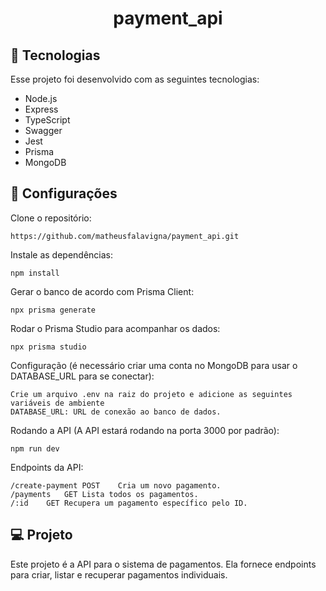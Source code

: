<h1 align="center">
  payment_api
</h1>

## 🚀 Tecnologias

Esse projeto foi desenvolvido com as seguintes tecnologias:

- Node.js
- Express
- TypeScript
- Swagger
- Jest
- Prisma
- MongoDB

## 🔖 Configurações

Clone o repositório:
```
https://github.com/matheusfalavigna/payment_api.git
```
Instale as dependências:
```
npm install
```
Gerar o banco de acordo com Prisma Client:
```
npx prisma generate
```
Rodar o Prisma Studio para acompanhar os dados:
```
npx prisma studio
```
Configuração (é necessário criar uma conta no MongoDB para usar o DATABASE_URL para se conectar):
```
Crie um arquivo .env na raiz do projeto e adicione as seguintes variáveis de ambiente
DATABASE_URL: URL de conexão ao banco de dados.
```
Rodando a API (A API estará rodando na porta 3000 por padrão):
```
npm run dev
```
Endpoints da API:
```
/create-payment	POST	Cria um novo pagamento.
/payments	GET	Lista todos os pagamentos.
/:id	GET	Recupera um pagamento específico pelo ID.
```

## 💻 Projeto

Este projeto é a API para o sistema de pagamentos. Ela fornece endpoints para criar, listar e recuperar pagamentos individuais.



